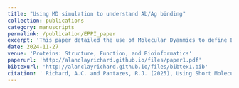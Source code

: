 ```yaml
---
title: "Using MD simulation to understand Ab/Ag binding"
collection: publications
category: manuscripts
permalink: /publication/EPPI_paper
excerpt: 'This paper detailed the use of Molecular Dyanmics to define Expected Persistent Pairwise Interactions (EPPI) for Antibody-Antigen Complexes'
date: 2024-11-27
venue: 'Proteins: Structure, Function, and Bioinformatics'
paperurl: 'http://alanclayrichard.github.io/files/paper1.pdf'
bibtexurl: 'http://alanclayrichard.github.io/files/bibtex1.bib'
citation: ' Richard, A.C. and Pantazes, R.J. (2025), Using Short Molecular Dynamics Simulations to Determine the Important Features of Interactions in Antibody–Protein Complexes. Proteins, 93: 812-830. https://doi.org/10.1002/prot.26773'
---
```

